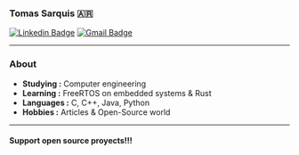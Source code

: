 ### Tomas Sarquis 🇦🇷
[![Linkedin Badge](https://img.shields.io/badge/-Tomas_Sarquis-blue?style=flat-square&logo=Linkedin&logoColor=white&link=https://www.linkedin.com/in/tomas-sarquis//)](https://www.linkedin.com/in/tomas-sarquis/) [![Gmail Badge](https://img.shields.io/badge/-tsarquis88@gmail.com-c14438?style=flat-square&logo=Gmail&logoColor=white&link=mailto:tsarquis88@gmail.com)](mailto:tsarquis88@gmail.com)

---------------------------------------------------------------------------------------------------------------------------------------------------------------------------------
### About

-  **Studying :** Computer engineering
-  **Learning :** FreeRTOS on embedded systems & Rust
-  **Languages :** C, C++, Java, Python
-  **Hobbies :** Articles & Open-Source world

---------------------------------------------------------------------------------------------------------------------------------------------------------------------------------

#### Support open source proyects!!!
